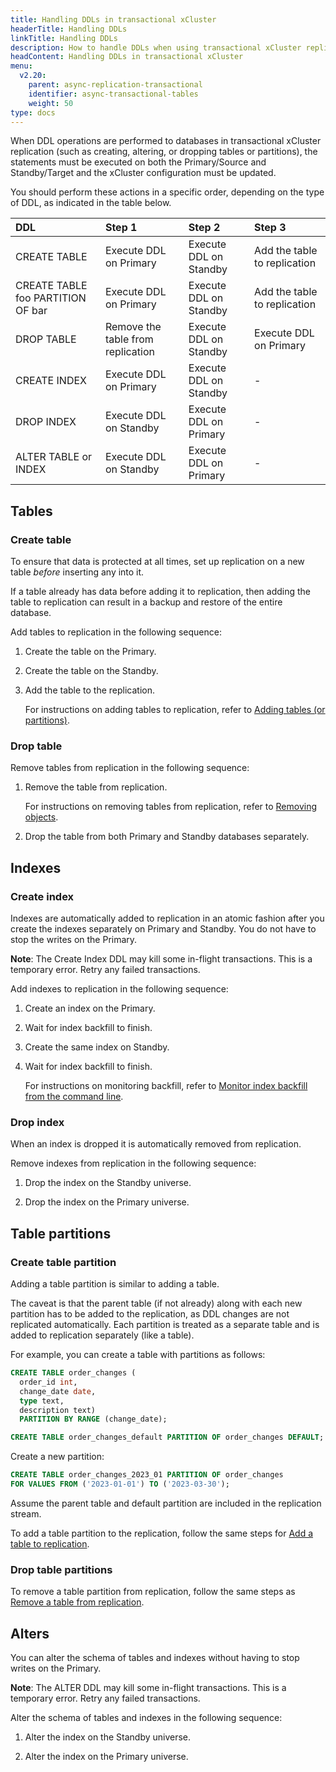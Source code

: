 ```yaml
---
title: Handling DDLs in transactional xCluster
headerTitle: Handling DDLs
linkTitle: Handling DDLs
description: How to handle DDLs when using transactional xCluster replication between universes
headContent: Handling DDLs in transactional xCluster
menu:
  v2.20:
    parent: async-replication-transactional
    identifier: async-transactional-tables
    weight: 50
type: docs
---
```


When DDL operations are performed to databases in transactional xCluster replication (such as creating, altering, or dropping tables or partitions), the statements must be executed on both the Primary/Source and Standby/Target and the xCluster configuration must be updated.

You should perform these actions in a specific order, depending on the type of DDL, as indicated in the table below.

| DDL | Step 1 | Step 2 |  Step 3 |
| :--- | :--- | :--- | :--- |
| CREATE TABLE | Execute DDL on Primary | Execute DDL on Standby | Add the table to replication |
| CREATE TABLE foo PARTITION OF bar | Execute DDL on Primary | Execute DDL on Standby | Add the table to replication |
| DROP TABLE   | Remove the table from replication | Execute DDL on Standby | Execute DDL on Primary |
| CREATE INDEX | Execute DDL on Primary | Execute DDL on Standby | - |
| DROP INDEX   | Execute DDL on Standby | Execute DDL on Primary | - |
| ALTER TABLE or INDEX | Execute DDL on Standby | Execute DDL on Primary | - |

## Tables

### Create table

To ensure that data is protected at all times, set up replication on a new table _before_ inserting any into it.

If a table already has data before adding it to replication, then adding the table to replication can result in a backup and restore of the entire database.

Add tables to replication in the following sequence:

1. Create the table on the Primary.
1. Create the table on the Standby.
1. Add the table to the replication.

    For instructions on adding tables to replication, refer to [Adding tables (or partitions)](../async-deployment/#adding-tables-or-partitions).

### Drop table

Remove tables from replication in the following sequence:

1. Remove the table from replication.

    For instructions on removing tables from replication, refer to [Removing objects](../async-deployment/#removing-objects).

1. Drop the table from both Primary and Standby databases separately.

## Indexes

### Create index

Indexes are automatically added to replication in an atomic fashion after you create the indexes separately on Primary and Standby. You do not have to stop the writes on the Primary.

**Note**: The Create Index DDL may kill some in-flight transactions. This is a temporary error. Retry any failed transactions.

Add indexes to replication in the following sequence:

1. Create an index on the Primary.

1. Wait for index backfill to finish.

1. Create the same index on Standby.

1. Wait for index backfill to finish.

    For instructions on monitoring backfill, refer to [Monitor index backfill from the command line](https://yugabytedb.tips/?p=2215).

### Drop index

When an index is dropped it is automatically removed from replication.

Remove indexes from replication in the following sequence:

1. Drop the index on the Standby universe.

1. Drop the index on the Primary universe.

## Table partitions

### Create table partition

Adding a table partition is similar to adding a table.

The caveat is that the parent table (if not already) along with each new partition has to be added to the replication, as DDL changes are not replicated automatically. Each partition is treated as a separate table and is added to replication separately (like a table).

For example, you can create a table with partitions as follows:

```sql
CREATE TABLE order_changes (
  order_id int,
  change_date date,
  type text,
  description text)
  PARTITION BY RANGE (change_date);  
```

```sql
CREATE TABLE order_changes_default PARTITION OF order_changes DEFAULT;
```

Create a new partition:

```sql
CREATE TABLE order_changes_2023_01 PARTITION OF order_changes
FOR VALUES FROM ('2023-01-01') TO ('2023-03-30');
```

Assume the parent table and default partition are included in the replication stream.

To add a table partition to the replication, follow the same steps for [Add a table to replication](#add-a-table-to-replication).

### Drop table partitions

To remove a table partition from replication, follow the same steps as [Remove a table from replication](#remove-a-table-from-replication).

## Alters

You can alter the schema of tables and indexes without having to stop writes on the Primary.

**Note**: The ALTER DDL may kill some in-flight transactions. This is a temporary error. Retry any failed transactions.

Alter the schema of tables and indexes in the following sequence:

1. Alter the index on the Standby universe.

1. Alter the index on the Primary universe.
